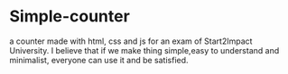 # Simple-counter
a counter made with html, css and js for an exam of Start2Impact University.
I believe that if we make thing simple,easy to understand and minimalist, everyone can use it and be satisfied.
